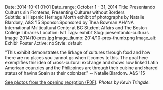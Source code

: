 Date: 2014-10-01 01:01 
Date_range: October 1 - 31, 2014
Title: Presentando Culturas sin Fronteras, Presenting Cultures without Borders  
Subtitle: a Hispanic Heritage Month exhibit of photographs by Natalie Blardony, A&S '15
Sponsor:Sponsored by Thea Bowman AHANA International Multicultural Center at BC Student Affairs and The Boston College Libraries
Location: lvl1
Tags: exhibit
Slug: presentando-culturas
Image: 2014/10-pres.jpg
Image_thumb: 2014/10-pres-thumb.png
Image_alt: Exhibit Poster
Active: no
Style: default

<p>"This exhibit demonstrates the linkage of cultures through food and   how there are no places you cannot go when it comes to this. The   goal here exemplifies this idea of cross-cultural exchange and shows how   linked Latin American countries and the Philippines are through their   cuisine and shared status of having Spain as their colonizer." --   Natalie Blardony, A&amp;S '15</p>
<p><a href="/theme/img/exhibits/lvl1/2014/presento.pdf">See photos from the opening reception (PDF)</a>. <em>Photos by Kevin Tringale.</em></p>
